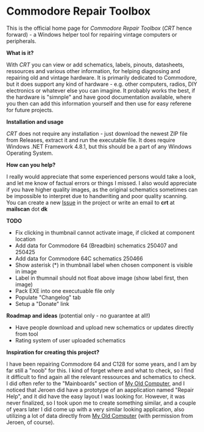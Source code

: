 # Commodore Repair Toolbox

This is the official home page for _Commodore Repair Toolbox_ (_CRT_ hence forward) - a Windows helper tool for repairing vintage computers or peripherals.


**What is it?**

With _CRT_ you can view or add schematics, labels, pinouts, datasheets, ressources and various other information, for helping diagnosing and repairing old and vintage hardware. It is primarily dedicated to Commodore, but it does support any kind of hardware - e.g. other computers, radios, DIY electronics or whatever else you can imagine. It probably works the best, if the hardware is "simnple" and have good documentation available, where you then can add this information yourself and then use for easy referene for future projects.


**Installation and usage**

_CRT_ does not require any installation - just download the newest ZIP file from Releases, extract it and run the executable file.
It does require Windows .NET Framework 4.8.1, but this should be a part of any Windows Operating System.


**How can you help?**

I really would appreciate that some experienced persons would take a look, and let me know of factual errors or things I missed.
I also would appreciate if you have higher quality images, as the original schematics sometimes can be impossible to interpret due to handwriting and poor quality scanning.
You can create a new [Issue](https://github.com/HovKlan-DH/Commodore-Repair-Toolbox/issues) in the project or write an email to **crt** at **mailscan** dot **dk**


**TODO**
- Fix clicking in thumbnail cannot activate image, if clicked at component location
- Add data for Commodore 64 (Breadbin) schematics 250407 and 250425
- Add data for Commodore 64C schematics 250466
- Show asterisk (*) in thumbnail label when chosen component is visible in image
- Label in thumnail should not float above image (show label first, then image)
- Pack EXE into one executuable file only
- Populate "Changelog" tab
- Setup a "Donate" link


**Roadmap and ideas** (potential only - no guarantee at all!)
- Have people download and upload new schematics or updates directly from tool
- Rating system of user uploaded schematics


**Inspiration for creating this project?**

I have been repairing Commodore 64 and C128 for some years, and I am by far still a "noob" for this. I kind of forget where and what to check, so I find it difficult to find again all the relevant ressources and schematics to check. I did often refer to the "Mainboards" section of [My Old Computer](https://myoldcomputer.nl/technical-info/mainboards/), and I noticed that Jeroen did have a prototype of an aapplication named "Repair Help", and it did have the easy layout I was looking for. However, it was never finalized, so I took upon me to create something similar, and a couple of years later I did come up with a very similar looking application, also utilizing a lot of data directly from [My Old Computer](https://myoldcomputer.nl/) (with permission from Jeroen, of course).

